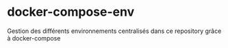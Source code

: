 # docker-compose-env
Gestion des différents environnements centralisés dans ce repository grâce à docker-compose
